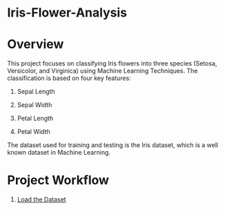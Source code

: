# Iris-Flower-Analysis

# Overview

This project focuses on classifying Iris flowers into three species (Setosa, Versicolor, and Virginica) using Machine Learning Techniques. The classification is based on four key features:

1. Sepal Length

2. Sepal Width

3. Petal Length

4. Petal Width

The dataset used for training and testing is the Iris dataset, which is a well known dataset in Machine Learning.

# Project Workflow

1. <ins> Load the Dataset </ins>
